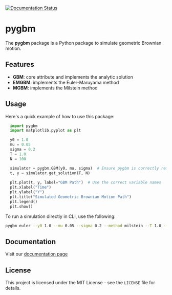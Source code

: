 [![Documentation Status](https://readthedocs.org/projects/tb711-pygbm/badge/?version=latest)](https://ljf441-pygbm.readthedocs.io/en/latest/)

# pygbm
The **pygbm** package is a Python package to simulate geometric Brownian motion.

## Features
- **GBM**: core attribute and implements the analytic solution
- **EMGBM**: implements the Euler-Maruyama method
- **MGBM**: implements the Milstein method

## Usage

Here's a quick example of how to use this package:
```python
  import pygbm
  import matplotlib.pyplot as plt

  y0 = 1.0
  mu = 0.05
  sigma = 0.2 
  T = 1.0
  N = 100

  simulator = pygbm.GBM(y0, mu, sigma)  # Ensure pygbm is correctly referenced
  t, y = simulator.get_solution(T, N)
  
  plt.plot(t, y, label="GBM Path")  # Use the correct variable names
  plt.xlabel("Time")
  plt.ylabel("Y")
  plt.title("Simulated Geometric Brownian Motion Path")
  plt.legend()
  plt.show()
```

To run a simulation directly in CLI, use the following:
```bash
pygbm euler --y0 1.0 --mu 0.05 --sigma 0.2 --method milstein --T 1.0 --N 100 --output gbm_plot.png
```

## Documentation

Visit our [documentation page](https://tb711-pygbm.readthedocs.io/en/latest/)

## License

This project is licensed under the MIT License - see the ``LICENSE`` file for details.